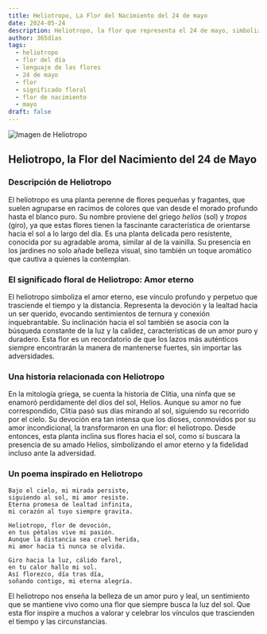 ```yaml
---
title: Heliotropo, La Flor del Nacimiento del 24 de mayo
date: 2024-05-24
description: Heliotropo, la flor que representa el 24 de mayo, simboliza Amor eterno. Descubre su fascinante historia, significado en el lenguaje de las flores y una poesía que celebra su belleza.
author: 365días
tags:
  - heliotropo
  - flor del día
  - lenguaje de las flores
  - 24 de mayo
  - flor
  - significado floral
  - flor de nacimiento
  - mayo
draft: false
---
```



![Imagen de Heliotropo](https://cdn.pixabay.com/photo/2017/08/18/13/52/vanilla-flower-2655056_1280.jpg#center)


## Heliotropo, la Flor del Nacimiento del 24 de Mayo

### Descripción de Heliotropo

El heliotropo es una planta perenne de flores pequeñas y fragantes, que suelen agruparse en racimos de colores que van desde el morado profundo hasta el blanco puro. Su nombre proviene del griego _helios_ (sol) y _tropos_ (giro), ya que estas flores tienen la fascinante característica de orientarse hacia el sol a lo largo del día. Es una planta delicada pero resistente, conocida por su agradable aroma, similar al de la vainilla. Su presencia en los jardines no solo añade belleza visual, sino también un toque aromático que cautiva a quienes la contemplan.

### El significado floral de Heliotropo: Amor eterno

El heliotropo simboliza el amor eterno, ese vínculo profundo y perpetuo que trasciende el tiempo y la distancia. Representa la devoción y la lealtad hacia un ser querido, evocando sentimientos de ternura y conexión inquebrantable. Su inclinación hacia el sol también se asocia con la búsqueda constante de la luz y la calidez, características de un amor puro y duradero. Esta flor es un recordatorio de que los lazos más auténticos siempre encontrarán la manera de mantenerse fuertes, sin importar las adversidades.

### Una historia relacionada con Heliotropo

En la mitología griega, se cuenta la historia de Clitia, una ninfa que se enamoró perdidamente del dios del sol, Helios. Aunque su amor no fue correspondido, Clitia pasó sus días mirando al sol, siguiendo su recorrido por el cielo. Su devoción era tan intensa que los dioses, conmovidos por su amor incondicional, la transformaron en una flor: el heliotropo. Desde entonces, esta planta inclina sus flores hacia el sol, como si buscara la presencia de su amado Helios, simbolizando el amor eterno y la fidelidad incluso ante la adversidad.

### Un poema inspirado en Heliotropo

```
Bajo el cielo, mi mirada persiste,  
siguiendo al sol, mi amor resiste.  
Eterna promesa de lealtad infinita,  
mi corazón al tuyo siempre gravita.  

Heliotropo, flor de devoción,  
en tus pétalos vive mi pasión.  
Aunque la distancia sea cruel herida,  
mi amor hacia ti nunca se olvida.  

Giro hacia la luz, cálido farol,  
en tu calor hallo mi sol.  
Así florezco, día tras día,  
soñando contigo, mi eterna alegría.  
```

El heliotropo nos enseña la belleza de un amor puro y leal, un sentimiento que se mantiene vivo como una flor que siempre busca la luz del sol. Que esta flor inspire a muchos a valorar y celebrar los vínculos que trascienden el tiempo y las circunstancias.